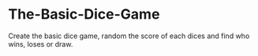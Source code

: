 # The-Basic-Dice-Game
Create the basic dice game, random the score of each dices and find who wins, loses or draw.
